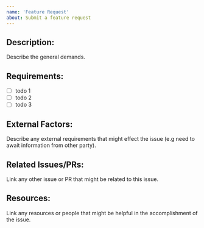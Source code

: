 ```yaml
---
name: 'Feature Request'
about: Submit a feature request
---
```


## **Description:**

Describe the general demands.

## **Requirements:**

- [ ] todo 1
- [ ] todo 2
- [ ] todo 3

## **External Factors:**

Describe any external requirements that might effect the issue (e.g need to await information from other party).

## **Related Issues/PRs:**

Link any other issue or PR that might be related to this issue.

## **Resources:**

Link any resources or people that might be helpful in the accomplishment of the issue.
